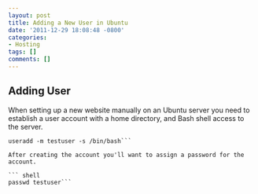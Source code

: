 ```yaml
---
layout: post
title: Adding a New User in Ubuntu
date: '2011-12-29 18:08:48 -0800'
categories:
- Hosting
tags: []
comments: []
---
```

## Adding User

When setting up a new website manually on an Ubuntu server you need to establish a user account with a home directory, and Bash shell access to the server.

``` shell
useradd -m testuser -s /bin/bash```

After creating the account you'll want to assign a password for the account.

``` shell
passwd testuser```

